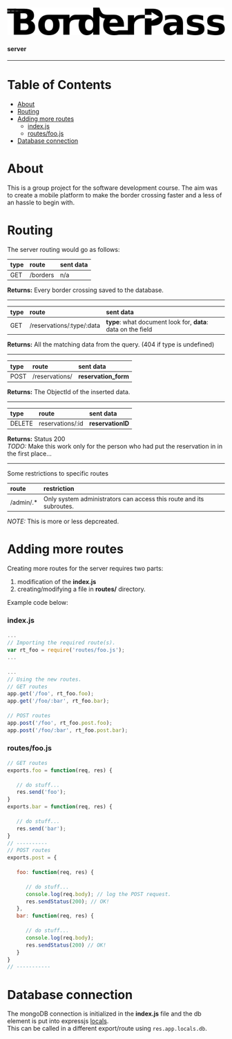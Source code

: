 ![Borderpass](/img/icon-bp.png)
#### server

---

# Table of Contents

* [About](#about)
* [Routing](#routing)
* [Adding more routes](#adding-more-routes)
  * [index.js](#indexjs)
  * [routes/foo.js](#routesfoojs)
* [Database connection](#database-connection)

# About  
This is a group project for the software development course. The aim was to create a mobile platform to make the border crossing faster and a less of an hassle to begin with.

# Routing
The server routing would go as follows:

| type | route | sent data |
| :-- | :-- | :-- |
| GET | /borders | n/a |

**Returns:** Every border crossing saved to the database.

---

| type | route | sent data |
| :-- | :-- | :-- |
| GET | /reservations/:type/:data | **type**: what document look for, **data**: data on the field |

**Returns:** All the matching data from the query. (404 if type is undefined)

---

| type | route | sent data |
| :-- | :-- | :-- |
| POST | /reservations/ | **reservation_form** |

**Returns:** The ObjectId of the inserted data.

---

| type | route | sent data |
| :-- | :-- | :-- |
| DELETE | reservations/:id | **reservationID** |

**Returns:** Status 200  
*TODO:* Make this work only for the person who had put the reservation in in the first place...

---

Some restrictions to specific routes

| route | restriction |
| :-- | :-- |
| /admin/.* | Only system administrators can access this route and its subroutes. |

*NOTE:* This is more or less depcreated.

# Adding more routes
Creating more routes for the server requires two parts:   
1. modification of the **index.js**
2. creating/modifying a file in **routes/** directory.

Example code below:

### index.js
```javascript
...
// Importing the required route(s).
var rt_foo = require('routes/foo.js');
...

...
// Using the new routes.
// GET routes
app.get('/foo', rt_foo.foo);
app.get('/foo/:bar', rt_foo.bar);

// POST routes
app.post('/foo', rt_foo.post.foo);
app.post('/foo/:bar', rt_foo.post.bar);
```

### routes/foo.js
```javascript
// GET routes
exports.foo = function(req, res) {

   // do stuff...
   res.send('foo');
}
exports.bar = function(req, res) {

   // do stuff...
   res.send('bar');
}
// ----------
// POST routes
exports.post = {

   foo: function(req, res) {

      // do stuff...
      console.log(req.body); // log the POST request.
      res.sendStatus(200); // OK!
   },
   bar: function(req, res) {

      // do stuff...
      console.log(req.body);
      res.sendStatus(200) // OK!
   }
}
// -----------
```

# Database connection
The mongoDB connection is initialized in the **index.js** file and the db element is put into expressjs [locals](http://expressjs.com/en/4x/api.html#res.locals).  
This can be called in a different export/route using ```
res.app.locals.db ```.
